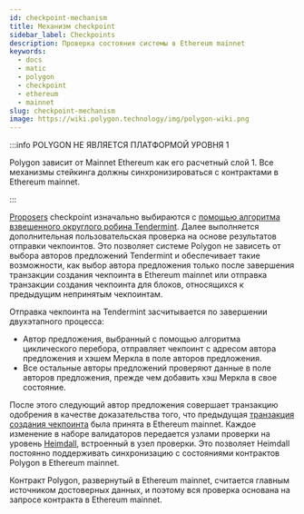 ```yaml
---
id: checkpoint-mechanism
title: Механизм checkpoint
sidebar_label: Checkpoints
description: Проверка состояния системы в Ethereum mainnet
keywords:
  - docs
  - matic
  - polygon
  - checkpoint
  - ethereum
  - mainnet
slug: checkpoint-mechanism
image: https://wiki.polygon.technology/img/polygon-wiki.png
---
```


:::info POLYGON НЕ ЯВЛЯЕТСЯ ПЛАТФОРМОЙ УРОВНЯ 1

Polygon зависит от Mainnet Ethereum как его расчетный слой 1. Все механизмы стейкинга должны синхронизироваться с контрактами в Ethereum mainnet.

:::

[Proposers](/docs/maintain/glossary.md#proposer) checkpoint изначально выбираются с [помощью алгоритма взвешенного округлого робина Tendermint](https://docs.tendermint.com/master/spec/consensus/proposer-selection.html). Далее выполняется дополнительная пользовательская проверка на основе результатов отправки чекпоинтов. Это позволяет системе Polygon не зависеть от выбора авторов предложений Tendermint и обеспечивает такие возможности, как выбор автора предложения только после завершения транзакции создания чекпоинта в Ethereum mainnet или отправка транзакции создания чекпоинта для блоков, относящихся к предыдущим непринятым чекпоинтам.

Отправка чекпоинта на Tendermint засчитывается по завершении двухэтапного процесса:

* Автор предложения, выбранный с помощью алгоритма циклического перебора, отправляет чекпоинт с адресом автора предложения и хэшем Меркла в поле авторов предложения.
* Все остальные авторы предложений проверяют данные в поле авторов предложения, прежде чем добавить хэш Меркла в свое состояние.

После этого следующий автор предложения совершает транзакцию одобрения в качестве доказательства того, что предыдущая [транзакция создания чекпоинта](/docs/maintain/glossary.md#checkpoint-transaction) была принята в Ethereum mainnet. Каждое изменение в наборе валидаторов передается узлами проверки на уровень [Heimdall](/docs/maintain/glossary.md#heimdall), встроенный в узел проверки. Это позволяет Heimdall постоянно поддерживать синхронизацию с состояниями контрактов Polygon в Ethereum mainnet.

Контракт Polygon, развернутый в Ethereum mainnet, считается главным источником достоверных данных, и поэтому вся проверка основана на запросе контракта в Ethereum mainnet.
